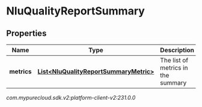 # NluQualityReportSummary


## Properties

| Name | Type | Description | Notes |
| ------------ | ------------- | ------------- | ------------- |
| **metrics** | [**List&lt;NluQualityReportSummaryMetric&gt;**](NluQualityReportSummaryMetric) | The list of metrics in the summary |  |




_com.mypurecloud.sdk.v2:platform-client-v2:231.0.0_
